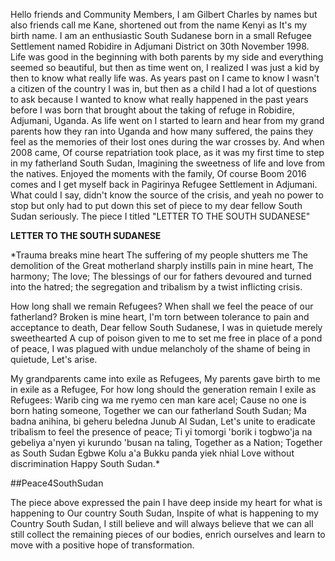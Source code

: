 Hello friends and Community Members,
I am Gilbert Charles by names but also friends call me Kane, shortened out from the name Kenyi as It's my birth name. 
I am an enthusiastic South Sudanese born in a small Refugee Settlement named Robidire in Adjumani District on 30th November 1998.
Life was good in the beginning with both parents by my side and everything seemed so beautiful, but then as time went on, I realized I was just a kid by then to know
what really life was. As years past on I came to know I wasn't a citizen of the country I was in, but then as a child I had a lot of questions to ask because I wanted to know what
really happened in the past years before I was born that brought about the taking of refuge in Robidire, Adjumani, Uganda.
As life went on I started to learn and hear from my grand parents how they ran into Uganda and how many suffered, the pains they feel as the memories of their lost ones during the war crosses by.
And when 2008 came, Of course repatriation took place, as it was my first time to step in my fatherland South Sudan, Imagining the sweetness of life and love from the natives.
Enjoyed the moments with the family, Of course Boom 2016 comes and I get myself back in Pagirinya Refugee Settlement in Adjumani. What could I say, didn't know the source of the crisis, 
and yeah no power to stop but only had to put down this set of piece to my dear fellow South Sudan seriously.
The piece I titled "LETTER TO THE SOUTH SUDANESE" 

**LETTER TO THE SOUTH SUDANESE**

*Trauma breaks mine heart
The suffering of my people shutters me
The demolition of the Great motherland sharply instills pain in mine heart,
The harmony; The love; The blessings of our for fathers devoured and turned into the hatred; the segregation and tribalism by a twist inflicting crisis.

How long shall we remain Refugees?
When shall we feel the peace of our fatherland?
Broken is mine heart,
I'm torn between tolerance to pain and acceptance to death,
Dear fellow South Sudanese,
I was in quietude merely sweethearted
A cup of poison given to me to set me free in place of a pond of peace,
I was plagued with undue melancholy of the shame of being in quietude,
Let's arise.

My grandparents came into exile as Refugees,
My parents gave birth to me in exile as a Refugee,
For how long should the generation remain I exile as Refugees:
Warib cing wa me ryemo cen man kare acel;
Cause no one is born hating someone,
Together we can our fatherland South Sudan;
Ma badna anihina, bi geheru beledna Junub Al Sudan,
Let's unite to eradicate tribalism to feel the presence of peace;
Ti yi tomorgi 'borik i togbwo'ja na gebeliya a'nyen yi kurundo 'busan na taling,
Together as a Nation;
Together as South Sudan
Egbwe Kolu a'a 
Bukku panda yiek nhial
Love without discrimination
Happy South Sudan.*

##Peace4SouthSudan

The piece above expressed the pain I have deep inside my heart for what is happening to Our country South Sudan, Inspite of what is happening to my Country
South Sudan, I still believe and will always believe that we can all still collect the remaining pieces of our bodies, enrich ourselves and learn to move with a positive hope of transformation.
